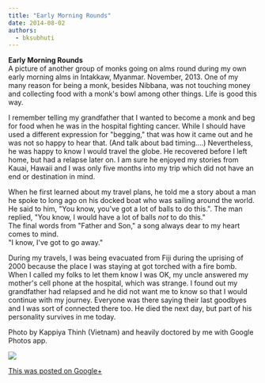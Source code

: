 ```yaml
---
title: "Early Morning Rounds"
date: 2014-08-02
authors: 
  - bksubhuti
---
```


**Early Morning Rounds**  
A picture of another group of monks going on alms round during my own early morning alms in Intakkaw, Myanmar. November, 2013. One of my many reason for being a monk, besides Nibbana, was not touching money and collecting food with a monk's bowl among other things. Life is good this way.  
  
I remember telling my grandfather that I wanted to become a monk and beg for food when he was in the hospital fighting cancer. While I should have used a different expression for "begging," that was how it came out and he was not so happy to hear that. (And talk about bad timing....) Nevertheless, he was happy to know I would travel the globe. He recovered before I left home, but had a relapse later on. I am sure he enjoyed my stories from Kauai, Hawaii and I was only five months into my trip which did not have an end or destination in mind.  
  
When he first learned about my travel plans, he told me a story about a man he spoke to long ago on his docked boat who was sailing around the world. He said to him, "You know, you've got a lot of balls to do this.". The man replied, "You know, I would have a lot of balls _not_ to do this."  
The final words from "Father and Son," a song always dear to my heart comes to mind.  
"I know, I've got to go away."  
  
During my travels, I was being evacuated from Fiji during the uprising of 2000 because the place I was staying at got torched with a fire bomb. When I called my folks to let them know I was OK, my uncle answered my mother's cell phone at the hospital, which was strange. I found out my grandfather had relapsed and he did not want me to know so that I would continue with my journey. Everyone was there saying their last goodbyes and I was sort of connected there too. He died the next day, but part of his personality survives in me today.  
  
Photo by Kappiya Thinh (Vietnam) and heavily doctored by me with Google Photos app.﻿

![](https://lh5.googleusercontent.com/-mL42Hu2lIgk/U9w7gBvkdRI/AAAAAAAAKAQ/860rE44RBdc/w506-h750/14%2B-%2B1)

[This was posted on Google+](https://plus.google.com/+BhikkhuSubhuti/posts/LLfXAq5C2Bh)